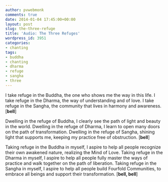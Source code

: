 ```yaml
---
author: pvwebmonk
comments: true
date: 2014-01-04 17:45:00+00:00
layout: post
slug: the-three-refuge
title: 'Audio: The Three Refuges'
wordpress_id: 3951
categories:
- chanting
tags:
- buddha
- chanting
- dharma
- refuge
- sangha
- three
---
```


I take refuge in the Buddha,
the one who shows me the way in this life.
I take refuge in the Dharma,
the way of understanding and of love.
I take refuge in the Sangha,
the community that lives in harmony and awareness.
[**bell**]

Dwelling in the refuge of Buddha,
I clearly see the path of light and beauty in the world.
Dwelling in the refuge of Dharma,
I learn to open many doors on the path of transformation.
Dwelling in the refuge of Sangha,
shining light that supports me, keeping my practice free of obstruction.
[**bell**]

Taking refuge in the Buddha in myself,
I aspire to help all people recognize their own awakened nature,
realizing the Mind of Love.
Taking refuge in the Dharma in myself,
I aspire to help all people fully master the ways of practice
and walk together on the path of liberation.
Taking refuge in the Sangha in myself,
I aspire to help all people build Fourfold Communities,
to embrace all beings and support their transformation.
[**bell, bell**]
